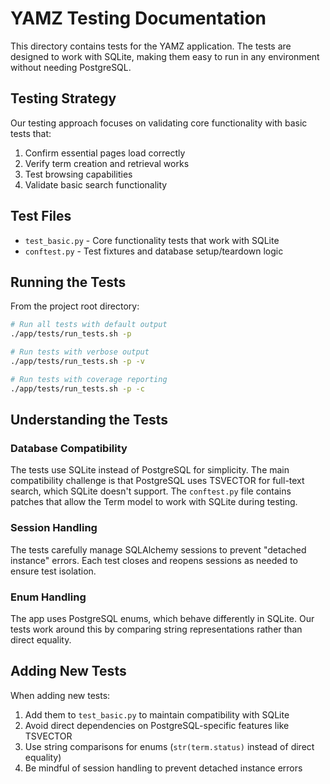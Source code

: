 # YAMZ Testing Documentation

This directory contains tests for the YAMZ application. The tests are designed to work with SQLite, making them easy to run in any environment without needing PostgreSQL.

## Testing Strategy

Our testing approach focuses on validating core functionality with basic tests that:

1. Confirm essential pages load correctly
2. Verify term creation and retrieval works
3. Test browsing capabilities
4. Validate basic search functionality

## Test Files

- `test_basic.py` - Core functionality tests that work with SQLite
- `conftest.py` - Test fixtures and database setup/teardown logic

## Running the Tests

From the project root directory:

```bash
# Run all tests with default output
./app/tests/run_tests.sh -p

# Run tests with verbose output
./app/tests/run_tests.sh -p -v

# Run tests with coverage reporting
./app/tests/run_tests.sh -p -c
```

## Understanding the Tests

### Database Compatibility

The tests use SQLite instead of PostgreSQL for simplicity. The main compatibility challenge is that PostgreSQL uses TSVECTOR for full-text search, which SQLite doesn't support. The `conftest.py` file contains patches that allow the Term model to work with SQLite during testing.

### Session Handling

The tests carefully manage SQLAlchemy sessions to prevent "detached instance" errors. Each test closes and reopens sessions as needed to ensure test isolation.

### Enum Handling

The app uses PostgreSQL enums, which behave differently in SQLite. Our tests work around this by comparing string representations rather than direct equality.

## Adding New Tests

When adding new tests:

1. Add them to `test_basic.py` to maintain compatibility with SQLite
2. Avoid direct dependencies on PostgreSQL-specific features like TSVECTOR
3. Use string comparisons for enums (`str(term.status)` instead of direct equality)
4. Be mindful of session handling to prevent detached instance errors
